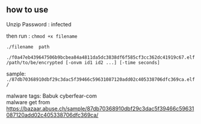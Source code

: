 ## how to use

  Unzip Password : infected  
 
  then run :
`chmod +x filename`

`./filename  path `

`./f0a47eb439647506b9bcbea84a4811da5dc3838df6f585cf3cc362dc41919c67.elf /path/to/be/encrypted [-onvm id1 id2 ...] [-time seconds]`


sample: ` ./87db70368910dbf29c3dac5f39466c59631087120add02c405338706dfc369ca.elf /`



malware tags: Babuk cyberfear-com  
malware get from https://bazaar.abuse.ch/sample/87db70368910dbf29c3dac5f39466c59631087120add02c405338706dfc369ca/